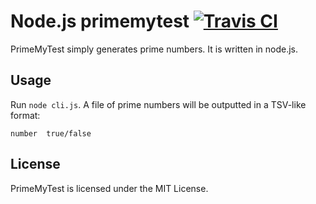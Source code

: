 # Node.js primemytest [![Travis CI](https://img.shields.io/travis/thatlittlegit/primemytest.svg)](https://travis-ci.org/thatlittlegit/primemytest)
PrimeMyTest simply generates prime numbers. It is written in node.js.

## Usage
Run `node cli.js`. A file of prime numbers will be outputted
in a TSV-like format:

```
number	true/false
```

## License
PrimeMyTest is licensed under the MIT License.

